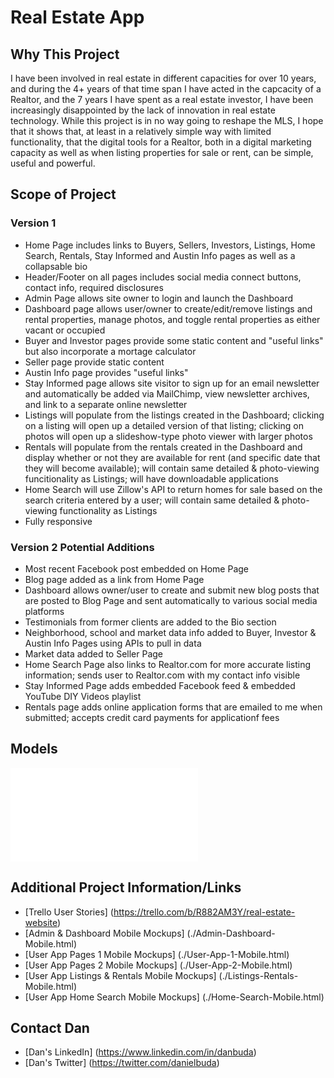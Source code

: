 # Real Estate App
## Why This Project
I have been involved in real estate in different capacities for over 10 years, and during the 4+ years of that time span I have acted in the capcacity of a Realtor, and the 7 years I have spent as a real estate investor, I have been increasingly disappointed by the lack of innovation in real estate technology. While this project is in no way going to reshape the MLS, I hope that it shows that, at least in a relatively simple way with limited functionality, that the digital tools for a Realtor, both in a digital marketing capacity as well as when listing properties for sale or rent, can be simple, useful and powerful.

## Scope of Project
### Version 1
* Home Page includes links to Buyers, Sellers, Investors, Listings, Home Search, Rentals, Stay Informed and Austin Info pages as well as a collapsable bio
* Header/Footer on all pages includes social media connect buttons, contact info, required disclosures
* Admin Page allows site owner to login and launch the Dashboard
* Dashboard page allows user/owner to create/edit/remove listings and rental properties, manage photos, and toggle rental properties as either vacant or occupied
* Buyer and Investor pages provide some static content and "useful links" but also incorporate a mortage calculator
* Seller page provide static content
* Austin Info page provides "useful links"
* Stay Informed page allows site visitor to sign up for an email newsletter and automatically be added via MailChimp, view newsletter archives, and link to a separate online newsletter
* Listings will populate from the listings created in the Dashboard; clicking on a listing will open up a detailed version of that listing; clicking on photos will open up a slideshow-type photo viewer with larger photos
* Rentals will populate from the rentals created in the Dashboard and display whether or not they are available for rent (and specific date that they will become available); will contain same detailed & photo-viewing funcitionality as Listings; will have downloadable applications
* Home Search will use Zillow's API to return homes for sale based on the search criteria entered by a user; will contain same detailed & photo-viewing functionality as Listings
* Fully responsive

### Version 2 Potential Additions
* Most recent Facebook post embedded on Home Page
* Blog page added as a link from Home Page
* Dashboard allows owner/user to create and submit new blog posts that are posted to Blog Page and sent automatically to various social media platforms
* Testimonials from former clients are added to the Bio section
* Neighborhood, school and market data info added to Buyer, Investor & Austin Info Pages using APIs to pull in data
* Market data added to Seller Page
* Home Search Page also links to Realtor.com for more accurate listing information; sends user to Realtor.com with my contact info visible
* Stay Informed Page adds embedded Facebook feed & embedded YouTube DIY Videos playlist
* Rentals page adds online application forms that are emailed to me when submitted; accepts credit card payments for applicationf fees

## Models
![](./Data-Models.html)

## Additional Project Information/Links
* [Trello User Stories] (https://trello.com/b/R882AM3Y/real-estate-website)
* [Admin & Dashboard Mobile Mockups] (./Admin-Dashboard-Mobile.html)
* [User App Pages 1 Mobile Mockups] (./User-App-1-Mobile.html)
* [User App Pages 2 Mobile Mockups] (./User-App-2-Mobile.html)
* [User App Listings & Rentals Mobile Mockups] (./Listings-Rentals-Mobile.html)
* [User App Home Search Mobile Mockups] (./Home-Search-Mobile.html)

## Contact Dan 
* [Dan's LinkedIn] (https://www.linkedin.com/in/danbuda)
* [Dan's Twitter] (https://twitter.com/danielbuda)
